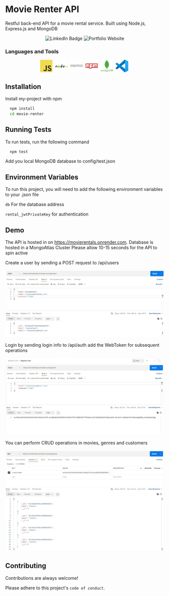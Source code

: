 # Movie Renter API

Restful back-end API for a movie rental service. Built using Node.js, Express.js and MongoDB

<div id="badges" align="center">
  <img href="www.linkedin.com/in/fabio-andres-henao-caviedes" src="https://img.shields.io/badge/LinkedIn-blue?style=for-the-badge&logo=linkedin&logoColor=white" alt="LinkedIn Badge"/>
  <img href="https://fabio-writes-code.github.io/" src="https://img.shields.io/badge/Portfolio-green?style=for-the-badge" alt="Portfolio Website"/>
</div>

### Languages and Tools

<div align="center">
  <img src="https://github.com/devicons/devicon/blob/master/icons/javascript/javascript-original.svg" title="JavaScript" alt="JavaScript" width="40" height="40"/>&nbsp;
  <img src="https://github.com/devicons/devicon/blob/master/icons/nodejs/nodejs-original-wordmark.svg" title="NodeJS" alt="NodeJS" width="40" height="40"/>&nbsp;
  <img src="https://github.com/devicons/devicon/blob/master/icons/express/express-original-wordmark.svg" title="Express" alt="Express" width="40" height="40"/>&nbsp;
  <img src="https://github.com/devicons/devicon/blob/master/icons/npm/npm-original-wordmark.svg" title="npm" alt="npm" width="40" height="40"/>&nbsp;
  <img src="https://github.com/devicons/devicon/blob/master/icons/mongodb/mongodb-plain-wordmark.svg" title="MongoDB" alt="MongoDB" width="40" height="40"/>&nbsp;
  <img src="https://github.com/devicons/devicon/blob/master/icons/vscode/vscode-original.svg" title="VSCode" alt="VSCode" width="40" height="40"/>&nbsp;
</div>

## Installation

Install my-project with npm

```bash
  npm install
  cd movie-renter
```

## Running Tests

To run tests, run the following command

```bash
  npm test
```

Add you local MongoDB database to config/test.json

## Environment Variables

To run this project, you will need to add the following environment variables to your .json file

`db` For the database address

`rental_jwtPrivateKey` for authentication

## Demo

The API is hosted in on https://movierentals.onrender.com. Database is hosted in a MongoAtlas Cluster
Please allow 10-15 seconds for the API to spin active

Create a user by sending a POST request to /api/users

![New User](src/readme-images/newUser.JPG)

Login by sending login info to /api/auth add the WebToken for subsequent operations

![Login User](src/readme-images/newAuth.JPG)

You can perform CRUD operations in movies, genres and customers

![Using the API](src/readme-images/getExample.JPG)

## Contributing

Contributions are always welcome!

Please adhere to this project's `code of conduct`.

